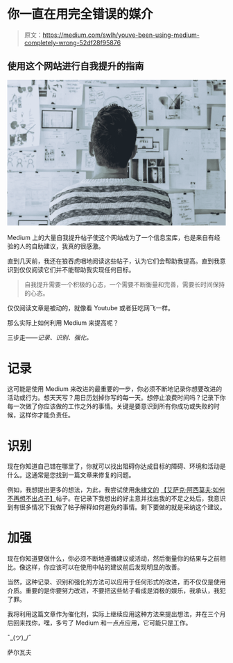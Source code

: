 # 你一直在用完全错误的媒介

> 原文：<https://medium.com/swlh/youve-been-using-medium-completely-wrong-52df28f95876>

## 使用这个网站进行自我提升的指南

![](img/079050511f8ab1763e0da6b77db4b0e9.png)

Medium 上的大量自我提升帖子使这个网站成为了一个信息宝库，也是来自有经验的人的自助建议，我真的很感激。

直到几天前，我还在狼吞虎咽地阅读这些帖子，认为它们会帮助我提高。直到我意识到仅仅阅读它们并不能帮助我实现任何目标。

> 自我提升需要一个积极的心态，一个需要不断衡量和完善，需要长时间保持的心态。

仅仅阅读文章是被动的，就像看 Youtube 或者狂吃网飞一样。

那么实际上如何利用 Medium 来提高呢？

三步走——*记录、识别、强化。*

# 记录

这可能是使用 Medium 来改进的最重要的一步，你必须不断地记录你想要改进的活动或行为。想天天写？用日历划掉你写的每一天。想停止浪费时间吗？记录下你每一次做了你应该做的工作之外的事情。关键是要意识到所有你成功或失败的时候，这样你才能负责任。

# 识别

现在你知道自己错在哪里了，你就可以找出阻碍你达成目标的障碍、环境和活动是什么。这通常是您找到一篇文章来修复的问题。

例如，我想提出更多的想法，为此，我尝试使用[朱棣文的](/@mmeditations) [【艾萨克·阿西莫夫:如何不再想不出点子】](/personal-growth/isaac-asimov-how-to-never-run-out-of-ideas-again-b7bf8e09cc91)帖子。在记录下我想出的好主意并找出我的不足之处后，我意识到有很多情况下我做了帖子解释如何避免的事情。剩下要做的就是采纳这个建议。

# 加强

现在你知道要做什么，你必须不断地遵循建议或活动，然后衡量你的结果与之前相比。像这样，你应该可以在使用中帖的建议前后发现明显的改善。

当然，这种记录、识别和强化的方法可以应用于任何形式的改进，而不仅仅是使用介质。重要的是你要努力改进，不要把这些帖子看成是消极的娱乐，我承认，我犯了罪。

我将利用这篇文章作为催化剂，实际上继续应用这种方法来提出想法，并在三个月后回来找你，嘿，多亏了 Medium 和一点点应用，它可能只是工作。

¯\_(ツ)_/¯

萨尔瓦夫